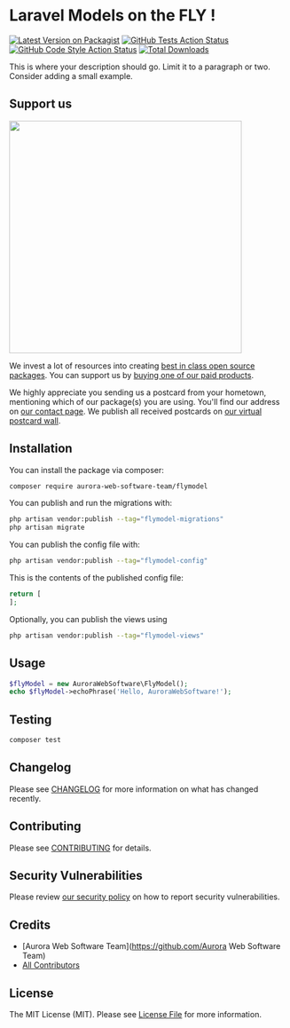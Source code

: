 # Laravel Models on the FLY !

[![Latest Version on Packagist](https://img.shields.io/packagist/v/aurora-web-software-team/flymodel.svg?style=flat-square)](https://packagist.org/packages/aurora-web-software-team/flymodel)
[![GitHub Tests Action Status](https://img.shields.io/github/actions/workflow/status/aurora-web-software-team/flymodel/run-tests.yml?branch=main&label=tests&style=flat-square)](https://github.com/aurora-web-software-team/flymodel/actions?query=workflow%3Arun-tests+branch%3Amain)
[![GitHub Code Style Action Status](https://img.shields.io/github/actions/workflow/status/aurora-web-software-team/flymodel/fix-php-code-style-issues.yml?branch=main&label=code%20style&style=flat-square)](https://github.com/aurora-web-software-team/flymodel/actions?query=workflow%3A"Fix+PHP+code+style+issues"+branch%3Amain)
[![Total Downloads](https://img.shields.io/packagist/dt/aurora-web-software-team/flymodel.svg?style=flat-square)](https://packagist.org/packages/aurora-web-software-team/flymodel)

This is where your description should go. Limit it to a paragraph or two. Consider adding a small example.

## Support us

[<img src="https://github-ads.s3.eu-central-1.amazonaws.com/FlyModel.jpg?t=1" width="419px" />](https://spatie.be/github-ad-click/FlyModel)

We invest a lot of resources into creating [best in class open source packages](https://spatie.be/open-source). You can support us by [buying one of our paid products](https://spatie.be/open-source/support-us).

We highly appreciate you sending us a postcard from your hometown, mentioning which of our package(s) you are using. You'll find our address on [our contact page](https://spatie.be/about-us). We publish all received postcards on [our virtual postcard wall](https://spatie.be/open-source/postcards).

## Installation

You can install the package via composer:

```bash
composer require aurora-web-software-team/flymodel
```

You can publish and run the migrations with:

```bash
php artisan vendor:publish --tag="flymodel-migrations"
php artisan migrate
```

You can publish the config file with:

```bash
php artisan vendor:publish --tag="flymodel-config"
```

This is the contents of the published config file:

```php
return [
];
```

Optionally, you can publish the views using

```bash
php artisan vendor:publish --tag="flymodel-views"
```

## Usage

```php
$flyModel = new AuroraWebSoftware\FlyModel();
echo $flyModel->echoPhrase('Hello, AuroraWebSoftware!');
```

## Testing

```bash
composer test
```

## Changelog

Please see [CHANGELOG](CHANGELOG.md) for more information on what has changed recently.

## Contributing

Please see [CONTRIBUTING](CONTRIBUTING.md) for details.

## Security Vulnerabilities

Please review [our security policy](../../security/policy) on how to report security vulnerabilities.

## Credits

- [Aurora Web Software Team](https://github.com/Aurora Web Software Team)
- [All Contributors](../../contributors)

## License

The MIT License (MIT). Please see [License File](LICENSE.md) for more information.
